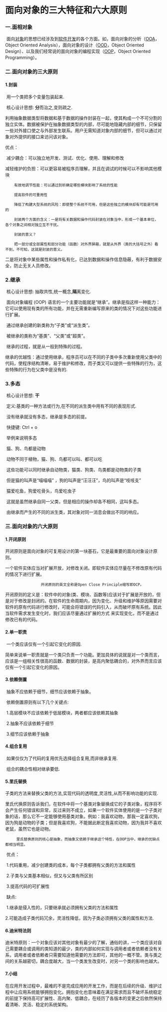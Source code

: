 # 			**面向对象的三大特征和六大原则**

### 一.面相对象

​	 		面向[对象](https://baike.baidu.com/item/对象)的思想已经涉及到[软件开发](https://baike.baidu.com/item/软件开发)的各个方面。如，面向对象的分析（[OOA](https://baike.baidu.com/item/OOA)，Object Oriented Analysis），面向对象的设计（[OOD](https://baike.baidu.com/item/OOD)，Object Oriented Design）、以及我们经常说的面向对象的编程实现（[OOP](https://baike.baidu.com/item/OOP)，Object Oriented Programming）。

### 二.面向对象的三大原则

#### 1.封装

​			用一个类把多个变量包装起来.

​			核心设计思想: **分**而治之,变则疏之.

​			利用抽象数据类型将数据和基于数据的操作封装在一起，使其构成一个不可分割的独立实体。数据被保护在抽象数据类型的内部，尽可能地隐藏内部的细节，只保留一些对外接口使之与外部发生联系。用户无需知道对象内部的细节，但可以通过对象对外提供的接口来访问该对象。

 优点：

​		 减少耦合：可以独立地开发、测试、优化、使用、理解和修改

​		 减轻维护的负担：可以更容易被程序员理解，并且在调试的时候可以不影响其他模块

 		有效地调节性能：可以通过剖析确定哪些模块影响了系统的性能

 		提高软件的可重用性

 		降低了构建大型系统的风险：即使整个系统不可用，但是这些独立的模块却有可能是可用的

 		封装两个方面的含义：一是将有关数据和操作代码封装在对象当中，形成一个基本单位，各个对象之间相对独立互不干扰。

 		封装的意义？

 	    把一部分或全部属性和部分功能（函数）对外界屏蔽，就是从外界（类的大括号之外）看不到，不可知，这就是封装的意义。

​		 二是将对象中某些属性和操作私有化，已达到数据和操作信息隐蔽，有利于数据安全，防止无关人员修改。

### 2.继承  

​		核心设计思想:  抽取共性,统一概念,**隔**离变化.

​		面向对象编程 (OOP) 语言的一个主要功能就是“继承”。继承是指这样一种能力：它可以使用现有类的所有功能，并在无需重新编写原来的类的情况下对这些功能进行扩展。

​		 通过继承创建的新类称为“子类”或“派生类”。

​		 被继承的类称为“基类”、“父类”或“超类”。

​		 继承的过程，就是从一般到特殊的过程。

​		继承的优越性：通过使用继承，程序员可以在不同的子类中多次重新使用父类中的代码，使程序结构清晰，易于维护和修改，而子类又可以提供一些特殊的行为，这些特殊的行为在父类中是没有的.

### 3.多态

​		核心设计思想: **干**

​		定义:基类的一种方法或行为,在不同的派生类中用有不同的表现形式.

​		没有继承就没有多态，继承是多态的前提。

​		快捷键: Ctrl + o

​		举例来说明多态

​		猫、狗、鸟都是动物

​		动物不同于植物，猫、狗、鸟都可以叫、都可以吃

​		这些功能可以同时继承自动物类，猫类、狗类、鸟类都是动物类的子类

​		但是猫的叫声是“喵喵喵” ，狗的叫声是“汪汪汪”，鸟的叫声是“吱吱支”

​		猫爱吃鱼，狗爱吃骨头，鸟爱吃虫子

​		这就是虽然继承自同一父类，但是相应的操作却各不相同，这叫多态。

​		由继承而产生的不同的派生类，其对象对同一消息会做出不同的响应。

### 	三.面向对象的六大原则

#### 		1.开闭原则

​	 		开闭原则是面向对象的可复用设计的第一块基石，它是最重要的面向对象设计原则。

​			一个软件实体应当对扩展开放，对修改关闭。即软件实体应尽量在不修改原有代码的情况下进行扩展。

					开闭原则的英文全称是Open Close Principle缩写即OCP。
​			开闭原则的定义是：软件中的对象(类、模块、函数等)应该对于扩展是开放的，但是对于修改是封闭的。在软件的生命周期内，因为变化、升级和维护等原因需要对软件的原有代码进行修改时，可能会将错误的代码引入，从而破坏原有系统。因此当软件需求发生变化时，我们应该尽量通过扩展的方式
来实现变化，而不是通过修改已有的代码。

#### 		2.单一职责

​			一个类应该仅有一个引起它变化的原因.

​			简单来说单一职责就是一个类只负责一个功能。更加具体的说就是对一个类而言，应该是一组相关性很高的函数、数据的封装，是高内聚低耦合的，对外界而言应该仅有一个引起它变化的原因。

#### 		3.依赖倒置

​			抽象不应依赖于细节，细节应该依赖于抽象。

​			依赖倒置原则有以下几个关键点:

​			1.高层模块不应该依赖于低层模块，两者都应该依赖其抽象

​			2.抽象不应该依赖于细节

​			3.细节应该依赖于抽象

#### 		4.组合复用

​			如果仅仅为了代码的复用优先选择组合复用,而非继承复用.

​			组合的耦合性相对继承要低.

#### 		5.里氏替换

​			子类的方法来替换父类的方法,实现代码的透明度,灵活性,从而不影响功能的实现.

​			里氏代换原则告诉我们，在软件中将一个基类对象替换成它的子类对象，程序将不会产生任何错误和异常，反过来则不成立，如果一个软件实体使用的是一个子类对象的话，那么它不一定能够使用基类对象。例如：我喜欢动物，那我一定喜欢狗，因为狗是动物的子类；但是我喜欢狗，不能据此断定我喜欢动物，因为我并不喜欢老鼠，虽然它也是动物。

 	 	 里氏替换原则的核心是抽象，而抽象又依赖于继承这个特性，在OOP当中，继承的优缺点都相当明显。

​		优点：

​			1.代码重用，减少创建类的成本，每个子类都拥有父类的方法和属性

​			2.子类与父类基本相似，但又与父类有所区别

​			3.提高代码的可扩展性

​		缺点:


​			1.继承是侵入性的，只要继承就必须拥有父类的方法和属性

​			 2.可能造成子类代码冗余，灵活性降低，因为子类必须拥有父类的属性和方法.

#### 		6.迪米特法则

​			迪米特原则：一个对象应该对其他对象有最少的了解，通俗的讲，一个类应该对自己需要耦合或调用的类知道的最少，类的内部如何实现与调用者或者依赖者没有关系，调用者或者依赖者只需要知道他需要的方法即可，其他的一概不管。类与类之间的关系越密切，耦合度越大，当一个类发生改变时，对另一个类的影响也越大。

#### 		7.小结

​	 	  在应用开发过程中，最难的不是完成应用的开发工作，而是在后续的升级、维护过程中让应用系统能够拥抱变化。拥抱变化也意味着在满足需求而且不破坏系统稳定的前提下保持高可扩展性、高内聚、低耦合，在经历了各版本的变更之后依然保持着清晰、灵活、稳定的系统架构。